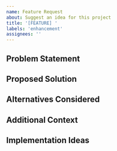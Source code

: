 ```yaml
---
name: Feature Request
about: Suggest an idea for this project
title: '[FEATURE] '
labels: 'enhancement'
assignees: ''
---
```


## Problem Statement
<!-- Is your feature request related to a problem? Please describe -->

## Proposed Solution
<!-- Describe the solution you'd like -->

## Alternatives Considered
<!-- Describe any alternative solutions you've considered -->

## Additional Context
<!-- Add any other context or screenshots about the feature request -->

## Implementation Ideas
<!-- Optional: If you have specific ideas about implementation -->
